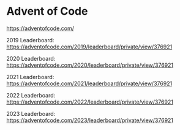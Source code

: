 # Advent of Code



https://adventofcode.com/



2019 Leaderboard: https://adventofcode.com/2019/leaderboard/private/view/376921

2020 Leaderboard: https://adventofcode.com/2020/leaderboard/private/view/376921

2021 Leaderboard: https://adventofcode.com/2021/leaderboard/private/view/376921

2022 Leaderboard: https://adventofcode.com/2022/leaderboard/private/view/376921

2023 Leaderboard: https://adventofcode.com/2023/leaderboard/private/view/376921
